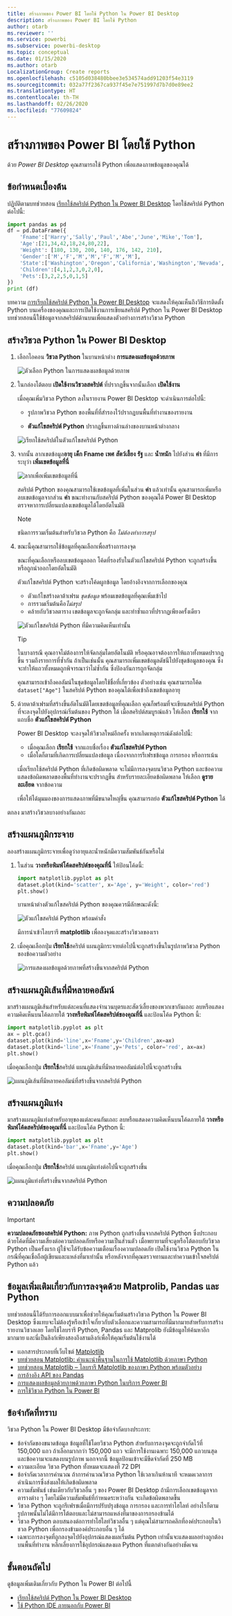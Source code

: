 ```yaml
---
title: สร้างภาพของ Power BI โดยใช้ Python ใน Power BI Desktop
description: สร้างภาพของ Power BI โดยใช้ Python
author: otarb
ms.reviewer: ''
ms.service: powerbi
ms.subservice: powerbi-desktop
ms.topic: conceptual
ms.date: 01/15/2020
ms.author: otarb
LocalizationGroup: Create reports
ms.openlocfilehash: c5105d038480bbee3e534574add91203f54e3119
ms.sourcegitcommit: 032a77f2367ca937f45e7e751997d7b7d0e89ee2
ms.translationtype: HT
ms.contentlocale: th-TH
ms.lasthandoff: 02/26/2020
ms.locfileid: "77609824"
---
```

# <a name="create-power-bi-visuals-by-using-python"></a>สร้างภาพของ Power BI โดยใช้ Python

ด้วย *Power BI Desktop* คุณสามารถใช้ Python เพื่อแสดงภาพข้อมูลของคุณได้

## <a name="prerequisites"></a>ข้อกำหนดเบื้องต้น

ปฏิบัติตามบทช่วยสอน [เรียกใช้สคริปต์ Python ใน Power BI Desktop](desktop-python-scripts.md) โดยใช้สคริปต์ Python ต่อไปนี้:

```python
import pandas as pd 
df = pd.DataFrame({ 
    'Fname':['Harry','Sally','Paul','Abe','June','Mike','Tom'], 
    'Age':[21,34,42,18,24,80,22], 
    'Weight': [180, 130, 200, 140, 176, 142, 210], 
    'Gender':['M','F','M','M','F','M','M'], 
    'State':['Washington','Oregon','California','Washington','Nevada','Texas','Nevada'],
    'Children':[4,1,2,3,0,2,0],
    'Pets':[3,2,2,5,0,1,5] 
}) 
print (df) 
```

บทความ [การเรียกใช้สคริปต์ Python ใน Power BI Desktop](desktop-python-scripts.md) จะแสดงให้คุณเห็นถึงวิธีการติดตั้ง Python บนเครื่องของคุณและการเปิดใช้งานการเขียนสคริปต์ Python ใน Power BI Desktop บทช่วยสอนนี้ใช้ข้อมูลจากสคริปต์ด้านบนเพื่อแสดงตัวอย่างการสร้างวิชวล Python

## <a name="create-python-visuals-in-power-bi-desktop"></a>สร้างวิชวล Python ใน Power BI Desktop

1. เลือกไอคอน **วิชวล Python** ในบานหน้าต่าง **การแสดงผลข้อมูลด้วยภาพ**

   ![ตัวเลือก Python ในการแสดงผลข้อมูลด้วยภาพ](media/desktop-python-visuals/python-visuals-2.png)

1. ในกล่องโต้ตอบ **เปิดใช้งานวิชวลสคริปต์** ที่ปรากฏขึ้นจากนั้นเลือก **เปิดใช้งาน**

    เมื่อคุณเพิ่มวิชวล Python ลงในรายงาน Power BI Desktop จะดำเนินการต่อไปนี้:

    - รูปภาพวิชวล Python ของพื้นที่ที่สำรองไว้ปรากฏบนพื้นที่ทำงานของรายงาน

    - **ตัวแก้ไขสคริปต์ Python** ปรากฏขึ้นทางด้านล่างของบานหน้าต่างกลาง

    ![เรียกใช้สคริปต์ในตัวแก้ไขสคริปต์ Python ](media/desktop-python-visuals/python-visuals-3.png)

1. จากนั้น ลากเขตข้อมูล**อายุ** **เด็ก** **Fname** **เพศ** **สัตว์เลี้ยง** **รัฐ** และ **น้ำหนัก** ไปยังส่วน **ค่า** ที่มีการระบุว่า **เพิ่มเขตข้อมูลที่นี่**

    ![ลากเพื่อเพิ่มเขตข้อมูลที่นี่](media/desktop-python-visuals/python-visuals-15.png)

   สคริปต์ Python ของคุณสามารถใช้เขตข้อมูลที่เพิ่มในส่วน **ค่า** แล้วเท่านั้น คุณสามารถเพิ่มหรือลบเขตข้อมูลจากส่วน **ค่า** ขณะทำงานกับสคริปต์ Python ของคุณได้ Power BI Desktop ตรวจหาการเปลี่ยนแปลงเขตข้อมูลได้โดยอัตโนมัติ

   > [!NOTE]
   > ชนิดการรวมเริ่มต้นสำหรับวิชวล Python คือ *ไม่ต้องทำการสรุป*
   > 
   > 

1. ขณะนี้คุณสามารถใช้ข้อมูลที่คุณเลือกเพื่อสร้างการลงจุด

    ขณะที่คุณเลือกหรือลบเขตข้อมูลออก โค้ดที่รองรับในตัวแก้ไขสคริปต์ Python จะถูกสร้างขึ้นหรือถูกนำออกโดยอัตโนมัติ 

    ตัวแก้ไขสคริปต์ Python จะสร้างโค้ดผูกข้อมูล โดยอ้างอิงจากการเลือกของคุณ

    - ตัวแก้ไขสร้างดาต้าเฟรม *ชุดข้อมูล* พร้อมเขตข้อมูลที่คุณเพิ่มเข้าไป
    - การรวมเริ่มต้นคือ*ไม่สรุป*
    - คล้ายกับวิชวลตาราง เขตข้อมูลจะถูกจัดกลุ่ม และทำซ้ำแถวที่ปรากฏเพียงครั้งเดียว

    ![ตัวแก้ไขสคริปต์ Python ที่มีความคิดเห็นเท่านั้น](media/desktop-python-visuals/python-visuals-10.png)

     > [!TIP]
     > ในบางกรณี คุณอาจไม่ต้องการให้จัดกลุ่มโดยอัตโนมัติ หรือคุณอาจต้องการให้แถวทั้งหมดปรากฏขึ้น รวมถึงรายการที่ซ้ำกัน ถ้าเป็นเช่นนั้น คุณสามารถเพิ่มเขตข้อมูลดัชนีไปยังชุดข้อมูลของคุณ ซึ่งจะทำให้แถวทั้งหมดถูกพิจารณาว่าไม่ซ้ำกัน ซึ่งป้องกันการถูกจัดกลุ่ม

   คุณสามารถเข้าถึงคอลัมน์ในชุดข้อมูลโดยใช้ชื่อที่เกี่ยวข้อง ตัวอย่างเช่น คุณสามารถโค้ด `dataset["Age"]` ในสคริปต์ Python ของคุณได้เพื่อเข้าถึงเขตข้อมูลอายุ

1. ด้วยดาต้าเฟรมที่สร้างขึ้นอัตโนมัติโดยเขตข้อมูลที่คุณเลือก คุณก็พร้อมที่จะเขียนสคริปต์ Python ที่จะลงจุดไปยังอุปกรณ์เริ่มต้นของ Python ได้ เมื่อสคริปต์สมบูรณ์แล้ว ให้เลือก **เรียกใช้** จากแถบชื่อ **ตัวแก้ไขสคริปต์ Python**

   Power BI Desktop จะลงจุดให้วิชวลใหม่อีกครั้ง หากเกิดเหตุการณ์ดังต่อไปนี้:

   - เมื่อคุณเลือก **เรียกใช้** จากแถบชื่อเรื่อง **ตัวแก้ไขสคริปต์ Python**
   - เมื่อใดก็ตามที่เกิดการเปลี่ยนแปลงข้อมูล เนื่องจากการรีเฟรชข้อมูล การกรอง หรือการเน้น

   เมื่อเรียกใช้สคริปต์ Python ที่เกิดข้อผิดพลาด จะไม่มีการลงจุดบนวิชวล Python และข้อความแสดงข้อผิดพลาดของพื้นที่ทำงานจะปรากฏขึ้น สำหรับรายละเอียดข้อผิดพลาด ให้เลือก **ดูรายละเอียด** จากข้อความ

   เพื่อให้ได้มุมมองของการแสดงภาพที่มีขนาดใหญ่ขึ้น คุณสามารถย่อ **ตัวแก้ไขสคริปต์ Python** ได้

ตกลง มาสร้างวิชวลบางอย่างกันเถอะ

## <a name="create-a-scatter-plot"></a>สร้างแผนภูมิกระจาย

ลองสร้างแผนภูมิกระจายเพื่อดูว่าอายุและน้ำหนักมีความสัมพันธ์กันหรือไม่

1. ในส่วน **วางหรือพิมพ์โค้ดสคริปต์ของคุณที่นี่** ให้ป้อนโค้ดนี้:

   ```python
   import matplotlib.pyplot as plt 
   dataset.plot(kind='scatter', x='Age', y='Weight', color='red')
   plt.show() 
   ```  

   บานหน้าต่างตัวแก้ไขสคริปต์ Python ของคุณควรมีลักษณะดังนี้:

   ![ตัวแก้ไขสคริปต์ Python พร้อมคำสั่ง](media/desktop-python-visuals/python-visuals-11.png)

   มีการนำเข้าไลบรารี **matplotlib** เพื่อลงจุดและสร้างวิชวลของเรา

1. เมื่อคุณเลือกปุ่ม **เรียกใช้**สคริปต์ แผนภูมิกระจายต่อไปนี้จะถูกสร้างขึ้นในรูปภาพวิชวล Python ของข้อความตัวอย่าง

   ![การแสดงผลข้อมูลด้วยภาพที่สร้างขึ้นจากสคริปต์ Python](media/desktop-python-visuals/python-visuals-12.png)

## <a name="create-a-line-plot-with-multiple-columns"></a>สร้างแผนภูมิเส้นที่มีหลายคอลัมน์

 มาสร้างแผนภูมิเส้นสำหรับแต่ละคนที่แสดงจำนวนบุตรและสัตว์เลี้ยงของพวกเขากันเถอะ ลบหรือแสดงความคิดเห็นบนโค้ดภายใต้ **วางหรือพิมพ์โค้ดสคริปต์ของคุณที่นี่** และป้อนโค้ด Python นี้:

 ```python
 import matplotlib.pyplot as plt 
ax = plt.gca() 
dataset.plot(kind='line',x='Fname',y='Children',ax=ax) 
dataset.plot(kind='line',x='Fname',y='Pets', color='red', ax=ax) 
plt.show() 
```

เมื่อคุณเลือกปุ่ม **เรียกใช้**สคริปต์ แผนภูมิเส้นที่มีหลายคอลัมน์ต่อไปนี้จะถูกสร้างขึ้น

![แผนภูมิเส้นที่มีหลายคอลัมน์ที่สร้างขึ้นจากสคริปต์ Python](media/desktop-python-visuals/python-visuals-13.png)

## <a name="create-a-bar-plot"></a>สร้างแผนภูมิแท่ง

มาสร้างแผนภูมิแท่งสำหรับอายุของแต่ละคนกันเถอะ ลบหรือแสดงความคิดเห็นบนโค้ดภายใต้ **วางหรือพิมพ์โค้ดสคริปต์ของคุณที่นี่** และป้อนโค้ด Python นี้:

```python
import matplotlib.pyplot as plt 
dataset.plot(kind='bar',x='Fname',y='Age') 
plt.show() 
```

เมื่อคุณเลือกปุ่ม **เรียกใช้**สคริปต์ แผนภูมิแท่งต่อไปนี้จะถูกสร้างขึ้น

![แผนภูมิแท่งที่สร้างขึ้นจากสคริปต์ Python](media/desktop-python-visuals/python-visuals-14.png) 

## <a name="security"></a>ความปลอดภัย

> [!IMPORTANT] 
> **ความปลอดภัยของสคริปต์ Python:** ภาพ Python ถูกสร้างขึ้นจากสคริปต์ Python ซึ่งประกอบด้วยโค้ดที่มีความเสี่ยงต่อความปลอดภัยหรือความเป็นส่วนตัว เมื่อพยายามที่จะดูหรือโต้ตอบกับวิชวล Python เป็นครั้งแรก ผู้ใช้จะได้รับข้อความเตือนเรื่องความปลอดภัย เปิดใช้งานวิชวล Python ในกรณีที่คุณเชื่อถือผู้เขียนและแหล่งที่มาเท่านั้น หรือหลังจากที่คุณตรวจทานและทำความเข้าใจสคริปต์ Python แล้ว
>  

## <a name="more-information-about-plotting-with-matprolib-pandas-and-python"></a>ข้อมูลเพิ่มเติมเกี่ยวกับการลงจุดด้วย Matprolib, Pandas และ Python

บทช่วยสอนนี้ได้รับการออกแบบมาเพื่อช่วยให้คุณเริ่มต้นสร้างวิชวล Python ใน Power BI Desktop ซึ่งแทบจะไม่ต้องรู้หรือเข้าใจเกี่ยวกับตัวเลือกและความสามารถที่มีมากมายสำหรับการสร้างรายงานวิชวลเลย โดยใช้ไลบรารี Python, Pandas และ Matprolib ยังมีข้อมูลให้ค้นหาอีกมากมาย และนี่เป็นลิงก์เพียงสองถึงสามลิงก์เพื่อให้คุณเริ่มต้นใช้งานได้

- เเอกสารประกอบที่เว็บไซต์ [Matplotlib](https://matplotlib.org/) 
- [บทช่วยสอน Matplotlib: คำแนะนำพื้นฐานในการใช้ Matplotlib ด้วยภาษา Python](https://www.datasciencelearner.com/matplotlib-tutorial-complete-guide-to-use-matplotlib-with-python/) 
- [บทช่วยสอน Matplotlib – ไลบรารี Matplotlib ของภาษา Python พร้อมตัวอย่าง](https://www.edureka.co/blog/python-matplotlib-tutorial/) 
- [การอ้างอิง API ของ Pandas](https://pandas.pydata.org/pandas-docs/stable/reference/index.html) 
- [การแสดงผลข้อมูลด้วยภาพด้วยภาษา Python ในบริการ Power BI](https://powerbi.microsoft.com/blog/python-visualizations-in-power-bi-service/) 
- [การใช้วิชวล Python ใน Power BI](https://www.absentdata.com/how-to-user-python-and-power-bi/)

## <a name="known-limitations"></a>ข้อจำกัดที่ทราบ

วิชวล Python ใน Power BI Desktop มีข้อจำกัดบางประการ:

- ข้อจำกัดของขนาดข้อมูล ข้อมูลที่ใช้โดยวิชวล Python สำหรับการลงจุดจะถูกจำกัดไว้ที่ 150,000 แถว ถ้าเลือกมากกว่า 150,000 แถว จะมีการใช้งานเฉพาะ 150,000 แถวบนสุด และข้อความจะแสดงบนรูปภาพ นอกจากนี้ ข้อมูลป้อนเข้าจะมีขีดจำกัดที่ 250 MB 
- ความละเอียด วิชวล Python ทั้งหมดจะแสดงที่ 72 DPI
- ข้อจำกัดเวลาการคำนวณ ถ้าการคำนวณวิชวล Python ใช้เวลาเกินห้านาที จะหมดเวลาการดำเนินการซึ่งส่งผลให้เกิดข้อผิดพลาด
- ความสัมพันธ์ เช่นเดียวกับวิชวลอื่น ๆ ของ Power BI Desktop ถ้ามีการเลือกเขตข้อมูลจากตารางต่าง ๆ โดยไม่มีความสัมพันธ์ที่กำหนดระหว่างกัน จะเกิดข้อผิดพลาดขึ้น
- วิชวล Python จะถูกรีเฟรชเมื่อมีการปรับปรุงข้อมูล การกรอง และการทำไฮไลท์ อย่างไรก็ตาม รูปภาพนั้นไม่ได้มีการโต้ตอบและไม่สามารถแหล่งที่มาของการกรองข้ามได้
- วิชวล Python ตอบสนองต่อการทำไฮไลท์วิชวลอื่น ๆ แต่คุณไม่สามารถคลิกที่องค์ประกอบในวิชวล Python เพื่อกรองข้ามองค์ประกอบอื่น ๆ ได้
- เฉพาะการลงจุดที่ถูกลงจุดไปยังอุปกรณ์แสดงผลเริ่มต้น Python เท่านั้นจะแสดงผลอย่างถูกต้องบนพื้นที่ทำงาน หลีกเลี่ยงการใช้อุปกรณ์แสดงผล Python ที่แตกต่างกันอย่างชัดเจน

## <a name="next-steps"></a>ขั้นตอนถัดไป

ดูข้อมูลเพิ่มเติมเกี่ยวกับ Python ใน Power BI ต่อไปนี้

- [เรียกใช้สคริปต์ Python ใน Power BI Desktop](desktop-python-scripts.md)
- [ใช้ Python IDE ภายนอกกับ Power BI](desktop-python-ide.md)

